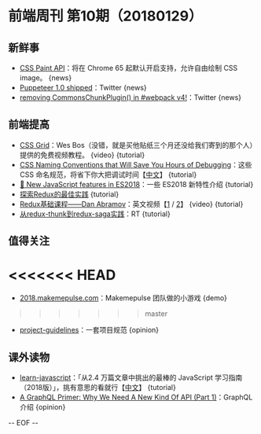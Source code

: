 # 前端周刊 第10期（20180129）

## 新鲜事
- [CSS Paint API](https://developers.google.com/web/updates/2018/01/paintapi)：将在 Chrome 65 起默认开启支持，允许自由绘制 CSS image。 {news}
- [Puppeteer 1.0 shipped](https://twitter.com/ebidel/status/953306347067473922)：Twitter {news}
- [removing CommonsChunkPlugin() in #webpack v4!](https://twitter.com/TheLarkInn/status/954838868569702400)：Twitter {news}

## 前端提高
- [CSS Grid](https://cssgrid.io/)：Wes Bos（没错，就是买他贴纸三个月还没给我们寄到的那个人）提供的免费视频教程。 {video} {tutorial}
- [CSS Naming Conventions that Will Save You Hours of Debugging](https://medium.freecodecamp.org/css-naming-conventions-that-will-save-you-hours-of-debugging-35cea737d849)：这些 CSS 命名规范，将省下你大把调试时间【[中文](http://mp.weixin.qq.com/s/iaUjkC447QhQk5KrMOk88w)】 {tutorial}
- [🎉 New JavaScript features in ES2018](https://twitter.com/mathias/status/956970099063189505)：一些 ES2018 新特性介绍 {tutorial}
- [探索Redux的最佳实践](http://www.10tiao.com/html/184/201704/2247485137/1.html) {tutorial}
- [Redux基础课程——Dan Abramov](https://egghead.io/courses/getting-started-with-redux)：英文视频【[1](https://egghead.io/courses/getting-started-with-redux) / [2](https://egghead.io/courses/building-react-applications-with-idiomatic-redux)】 {video} {tutorial}
- [从redux-thunk到redux-saga实践](https://github.com/Pines-Cheng/blog/issues/9)：RT {tutorial}


## 值得关注
<<<<<<< HEAD
=======
- [2018.makemepulse.com](http://2018.makemepulse.com/)：Makemepulse 团队做的小游戏 {demo}
>>>>>>> master
- [project-guidelines](https://github.com/wearehive/project-guidelines)：一套项目规范 {opinion}

## 课外读物
- [learn-javascript](https://github.com/Mybridge/learn-javascript)：「从2.4 万篇文章中挑出的最棒的 JavaScript 学习指南（2018版）」，挑有意思的看就行【[中文](https://github.com/Mybridge/learn-javascript/blob/master/CN.md)】 {tutorial}
- [A GraphQL Primer: Why We Need A New Kind Of API (Part 1)](https://www.smashingmagazine.com/2018/01/graphql-primer-new-api-part-1/)：GraphQL 介绍 {opinion}

[//]: # (分类图标
    新闻 {news}
    视频 {video}
    教程 {tutorial}
    代码 {code}
    演示 {demo}
    观点 {opinion}
    技巧 {tips}
    工具 {tools}
    书籍 {book}
    文档 {doc}
    GayHub {github}
    规范 {w3c}
    规范 {mdn}
  )

-- EOF --